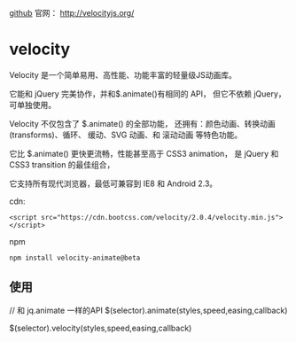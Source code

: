 [github](https://github.com/julianshapiro/velocity)
官网： http://velocityjs.org/

# velocity

Velocity 是一个简单易用、高性能、功能丰富的轻量级JS动画库。

它能和 jQuery 完美协作，并和$.animate()有相同的 API， 但它不依赖 jQuery，可单独使用。 

Velocity 不仅包含了 $.animate() 的全部功能， 还拥有：颜色动画、转换动画(transforms)、循环、 缓动、SVG 动画、和 滚动动画 等特色功能。

它比 $.animate() 更快更流畅，性能甚至高于 CSS3 animation， 是 jQuery 和 CSS3 transition 的最佳组合，

它支持所有现代浏览器，最低可兼容到 IE8 和 Android 2.3。

cdn:  
```
<script src="https://cdn.bootcss.com/velocity/2.0.4/velocity.min.js"></script>
```

npm
```
npm install velocity-animate@beta
```

## 使用

// 和 jq.animate 一样的API
$(selector).animate(styles,speed,easing,callback)

$(selector).velocity(styles,speed,easing,callback)
